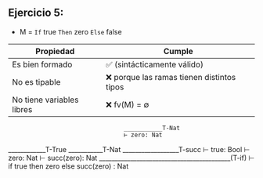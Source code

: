 ## Ejercicio 5:
- M = `If` true `Then` zero `Else` false

| Propiedad                 | Cumple                                     |
| --------------------------| -------------------------------------------
| Es bien formado           | ✅ (sintácticamente válido)                  |
| No es tipable             | ❌ porque las ramas tienen distintos tipos   |
| No tiene variables libres | ❌ fv(M) = ∅                                 |


                                     ___________T-Nat
                                     ⊢ zero: Nat
____________T-True ___________T-Nat  __________________T-succ
⊢ true: Bool       ⊢ zero: Nat       ⊢ succ(zero): Nat
__________________________________________(T-if)
⊢ if true then zero else succ(zero) : Nat